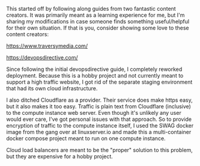 This started off by following along guides from two fantastic content creators. It was primarily meant as a learning experience for me, but I'm sharing my modifications in case someone finds something useful/helpful for their own situation. If that is you, consider showing some love to these content creators:

https://www.traversymedia.com/

https://devopsdirective.com/

Since following the initial devopsdirective guide, I completely reworked deployment. Because this is a hobby project and not currently meant to support a high traffic website, I got rid of the separate staging environment that had its own cloud infrastructure.

I also ditched Cloudflare as a provider. Their service does make https easy, but it also makes it too easy. Traffic is plain text from Cloudflare (inclusive) to the compute instance web server. Even though it's unlikely any user would ever care, I've got personal issues with that approach. So to provide encryption of traffic to the compute instance itself, I used the SWAG docker image from the gang over at linuxserver.io and made this a multi-container docker compose project meant to run on one compute instance.

Cloud load balancers are meant to be the "proper" solution to this problem, but they are expensive for a hobby project.
